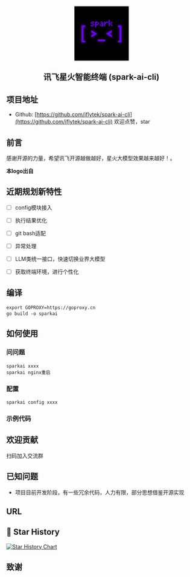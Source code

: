 <h2 align="center">

<picture>
  <img src="./docs/img/logo.png" />
</picture>

讯飞星火智能终端 (spark-ai-cli)
</h2>

## 项目地址

* Github: [https://github.com/iflytek/spark-ai-cli](https://github.com/iflytek/spark-ai-cli)
  欢迎点赞，star

## 前言

感谢开源的力量，希望讯飞开源越做越好，星火大模型效果越来越好！。



**本logo出自**


## 近期规划新特性

- [ ] config模块接入
- [ ] 执行结果优化
- [ ] git bash适配
- [ ] 异常处理
- [ ] LLM类统一接口，快速切换业界大模型
- [ ] 获取终端环境，进行个性化


## 编译
```shell
export GOPROXY=https://goproxy.cn
go build -o sparkai

```

## 如何使用
### 问问题
```shell
sparkai xxxx
sparkai nginx重启

```

### 配置

```shell
sparkai config xxxx

```

### 示例代码


## 欢迎贡献

扫码加入交流群


## 已知问题

* 项目目前开发阶段，有一些冗余代码，人力有限，部分思想借鉴开源实现

## URL

## 🌟 Star History

[![Star History Chart](https://api.star-history.com/svg?repos=iflytek/spark-ai-cli&type=Date)](https://star-history.com/#iflytek/spark-ai-cli&Date)

## 致谢
